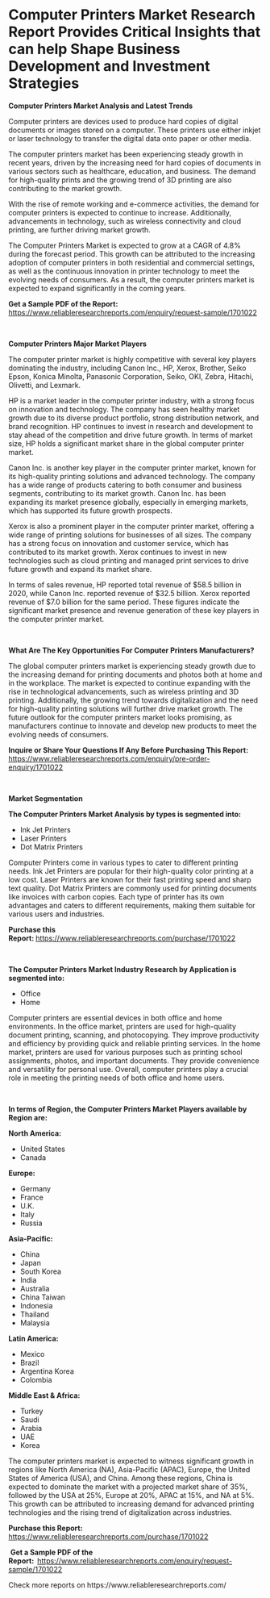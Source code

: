 <p><h1>Computer Printers Market Research Report Provides Critical Insights that can help Shape Business Development and Investment Strategies</h1></p><p><strong>Computer Printers Market Analysis and Latest Trends</strong></p>
<p><p>Computer printers are devices used to produce hard copies of digital documents or images stored on a computer. These printers use either inkjet or laser technology to transfer the digital data onto paper or other media.</p><p>The computer printers market has been experiencing steady growth in recent years, driven by the increasing need for hard copies of documents in various sectors such as healthcare, education, and business. The demand for high-quality prints and the growing trend of 3D printing are also contributing to the market growth.</p><p>With the rise of remote working and e-commerce activities, the demand for computer printers is expected to continue to increase. Additionally, advancements in technology, such as wireless connectivity and cloud printing, are further driving market growth.</p><p>The Computer Printers Market is expected to grow at a CAGR of 4.8% during the forecast period. This growth can be attributed to the increasing adoption of computer printers in both residential and commercial settings, as well as the continuous innovation in printer technology to meet the evolving needs of consumers. As a result, the computer printers market is expected to expand significantly in the coming years.</p></p>
<p><strong>Get a Sample PDF of the Report:&nbsp;</strong> <a href="https://www.reliableresearchreports.com/enquiry/request-sample/1701022">https://www.reliableresearchreports.com/enquiry/request-sample/1701022</a></p>
<p>&nbsp;</p>
<p><strong>Computer Printers Major Market Players</strong></p>
<p><p>The computer printer market is highly competitive with several key players dominating the industry, including Canon Inc., HP, Xerox, Brother, Seiko Epson, Konica Minolta, Panasonic Corporation, Seiko, OKI, Zebra, Hitachi, Olivetti, and Lexmark.</p><p>HP is a market leader in the computer printer industry, with a strong focus on innovation and technology. The company has seen healthy market growth due to its diverse product portfolio, strong distribution network, and brand recognition. HP continues to invest in research and development to stay ahead of the competition and drive future growth. In terms of market size, HP holds a significant market share in the global computer printer market.</p><p>Canon Inc. is another key player in the computer printer market, known for its high-quality printing solutions and advanced technology. The company has a wide range of products catering to both consumer and business segments, contributing to its market growth. Canon Inc. has been expanding its market presence globally, especially in emerging markets, which has supported its future growth prospects.</p><p>Xerox is also a prominent player in the computer printer market, offering a wide range of printing solutions for businesses of all sizes. The company has a strong focus on innovation and customer service, which has contributed to its market growth. Xerox continues to invest in new technologies such as cloud printing and managed print services to drive future growth and expand its market share.</p><p>In terms of sales revenue, HP reported total revenue of $58.5 billion in 2020, while Canon Inc. reported revenue of $32.5 billion. Xerox reported revenue of $7.0 billion for the same period. These figures indicate the significant market presence and revenue generation of these key players in the computer printer market.</p></p>
<p>&nbsp;</p>
<p><strong>What Are The Key Opportunities For Computer Printers Manufacturers?</strong></p>
<p><p>The global computer printers market is experiencing steady growth due to the increasing demand for printing documents and photos both at home and in the workplace. The market is expected to continue expanding with the rise in technological advancements, such as wireless printing and 3D printing. Additionally, the growing trend towards digitalization and the need for high-quality printing solutions will further drive market growth. The future outlook for the computer printers market looks promising, as manufacturers continue to innovate and develop new products to meet the evolving needs of consumers.</p></p>
<p><strong>Inquire or Share Your Questions If Any Before Purchasing This Report:</strong> <a href="https://www.reliableresearchreports.com/enquiry/pre-order-enquiry/1701022">https://www.reliableresearchreports.com/enquiry/pre-order-enquiry/1701022</a></p>
<p>&nbsp;</p>
<p><strong>Market Segmentation</strong></p>
<p><strong>The Computer Printers Market Analysis by types is segmented into:</strong></p>
<p><ul><li>Ink Jet Printers</li><li>Laser Printers</li><li>Dot Matrix Printers</li></ul></p>
<p><p>Computer Printers come in various types to cater to different printing needs. Ink Jet Printers are popular for their high-quality color printing at a low cost. Laser Printers are known for their fast printing speed and sharp text quality. Dot Matrix Printers are commonly used for printing documents like invoices with carbon copies. Each type of printer has its own advantages and caters to different requirements, making them suitable for various users and industries.</p></p>
<p><strong>Purchase this Report:&nbsp;</strong><a href="https://www.reliableresearchreports.com/purchase/1701022">https://www.reliableresearchreports.com/purchase/1701022</a></p>
<p>&nbsp;</p>
<p><strong>The Computer Printers Market Industry Research by Application is segmented into:</strong></p>
<p><ul><li>Office</li><li>Home</li></ul></p>
<p><p>Computer printers are essential devices in both office and home environments. In the office market, printers are used for high-quality document printing, scanning, and photocopying. They improve productivity and efficiency by providing quick and reliable printing services. In the home market, printers are used for various purposes such as printing school assignments, photos, and important documents. They provide convenience and versatility for personal use. Overall, computer printers play a crucial role in meeting the printing needs of both office and home users.</p></p>
<p>&nbsp;</p>
<p><strong>In terms of Region, the Computer Printers Market Players available by Region are:</strong></p>
<p>
    <p> <strong> North America: </strong>
        <ul>
            <li>United States</li>
            <li>Canada</li>
        </ul>
        </p> 
    <p> <strong> Europe: </strong>
        <ul>
            <li>Germany</li>
            <li>France</li>
            <li>U.K.</li>
            <li>Italy</li>
            <li>Russia</li>
        </ul>
        </p> 
    <p> <strong> Asia-Pacific: </strong>
        <ul>
            <li>China</li>
            <li>Japan</li>
            <li>South Korea</li>
            <li>India</li>
            <li>Australia</li>
            <li>China Taiwan</li>
            <li>Indonesia</li>
            <li>Thailand</li>
            <li>Malaysia</li>
        </ul>
        </p> 
    <p> <strong> Latin America: </strong>
        <ul>
            <li>Mexico</li>
            <li>Brazil</li>
            <li>Argentina Korea</li>
            <li>Colombia</li>
        </ul>
        </p> 
    <p> <strong> Middle East & Africa: </strong>
        <ul>
            <li>Turkey</li>
            <li>Saudi</li>
            <li>Arabia</li>
            <li>UAE</li>
            <li>Korea</li>
        </ul>
    </p>
    </p>
<p><p>The computer printers market is expected to witness significant growth in regions like North America (NA), Asia-Pacific (APAC), Europe, the United States of America (USA), and China. Among these regions, China is expected to dominate the market with a projected market share of 35%, followed by the USA at 25%, Europe at 20%, APAC at 15%, and NA at 5%. This growth can be attributed to increasing demand for advanced printing technologies and the rising trend of digitalization across industries.</p></p>
<p><strong>Purchase this Report: </strong><a href="https://www.reliableresearchreports.com/purchase/1701022">https://www.reliableresearchreports.com/purchase/1701022</a></p>
<p>&nbsp;<strong>Get a Sample PDF of the Report:&nbsp;&nbsp;</strong><a href="https://www.reliableresearchreports.com/enquiry/request-sample/1701022">https://www.reliableresearchreports.com/enquiry/request-sample/1701022</a></p>
<p><strong></strong></p>
<p>Check more reports on https://www.reliableresearchreports.com/</p>